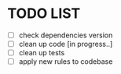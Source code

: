 # TODO LIST
- [ ] check dependencies version
- [ ] clean up code [in progress..]
- [ ] clean up tests
- [ ] apply new rules to codebase